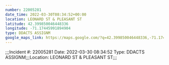 ```yaml
---
number: 22005281
date_time: 2022-03-30T08:34:52+00:00
location: LEONARD ST & PLEASANT ST
latitude: 42.399850046448336
longitude: -71.17445991894904
type: DDACTS ASSIGNM
google_maps_link: https://maps.google.com/?q=42.399850046448336,-71.17445991894904
---
```


;;;Incident #: 22005281   Date: 2022-03-30 08:34:52   Type: DDACTS ASSIGNM;;;Location: LEONARD ST & PLEASANT ST;;;
